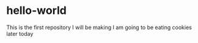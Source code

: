 # hello-world
This is the first repository I will be making
I am going to be eating cookies later today
